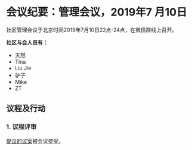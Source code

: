 # 会议纪要：管理会议，2019年7 月10日

社区管理会议于北京时间2019年7月10日22点-24点，在微信群线上召开。

**社区与会人员有：**

- 天然
- Tina
- Liu Jie
- 驴子
- Mike
- ZT

## 议程及行动

### 1. 议程评审

[提议的议案](https://github.com/carboclan/pm/issues/27)被会议接受。
